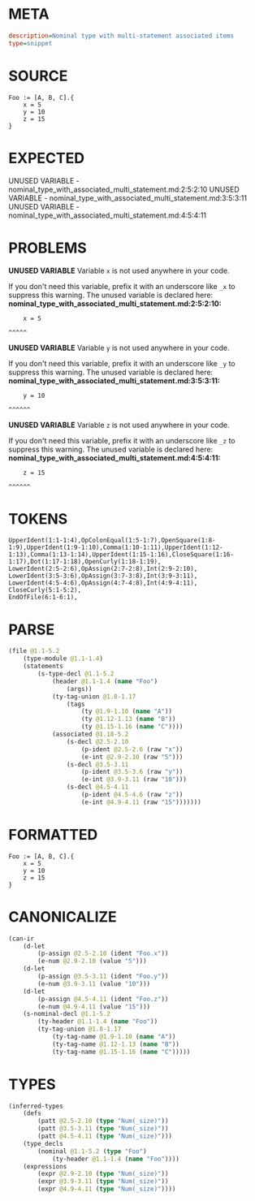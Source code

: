 # META
~~~ini
description=Nominal type with multi-statement associated items
type=snippet
~~~
# SOURCE
~~~roc
Foo := [A, B, C].{
    x = 5
    y = 10
    z = 15
}
~~~
# EXPECTED
UNUSED VARIABLE - nominal_type_with_associated_multi_statement.md:2:5:2:10
UNUSED VARIABLE - nominal_type_with_associated_multi_statement.md:3:5:3:11
UNUSED VARIABLE - nominal_type_with_associated_multi_statement.md:4:5:4:11
# PROBLEMS
**UNUSED VARIABLE**
Variable `x` is not used anywhere in your code.

If you don't need this variable, prefix it with an underscore like `_x` to suppress this warning.
The unused variable is declared here:
**nominal_type_with_associated_multi_statement.md:2:5:2:10:**
```roc
    x = 5
```
    ^^^^^


**UNUSED VARIABLE**
Variable `y` is not used anywhere in your code.

If you don't need this variable, prefix it with an underscore like `_y` to suppress this warning.
The unused variable is declared here:
**nominal_type_with_associated_multi_statement.md:3:5:3:11:**
```roc
    y = 10
```
    ^^^^^^


**UNUSED VARIABLE**
Variable `z` is not used anywhere in your code.

If you don't need this variable, prefix it with an underscore like `_z` to suppress this warning.
The unused variable is declared here:
**nominal_type_with_associated_multi_statement.md:4:5:4:11:**
```roc
    z = 15
```
    ^^^^^^


# TOKENS
~~~zig
UpperIdent(1:1-1:4),OpColonEqual(1:5-1:7),OpenSquare(1:8-1:9),UpperIdent(1:9-1:10),Comma(1:10-1:11),UpperIdent(1:12-1:13),Comma(1:13-1:14),UpperIdent(1:15-1:16),CloseSquare(1:16-1:17),Dot(1:17-1:18),OpenCurly(1:18-1:19),
LowerIdent(2:5-2:6),OpAssign(2:7-2:8),Int(2:9-2:10),
LowerIdent(3:5-3:6),OpAssign(3:7-3:8),Int(3:9-3:11),
LowerIdent(4:5-4:6),OpAssign(4:7-4:8),Int(4:9-4:11),
CloseCurly(5:1-5:2),
EndOfFile(6:1-6:1),
~~~
# PARSE
~~~clojure
(file @1.1-5.2
	(type-module @1.1-1.4)
	(statements
		(s-type-decl @1.1-5.2
			(header @1.1-1.4 (name "Foo")
				(args))
			(ty-tag-union @1.8-1.17
				(tags
					(ty @1.9-1.10 (name "A"))
					(ty @1.12-1.13 (name "B"))
					(ty @1.15-1.16 (name "C"))))
			(associated @1.18-5.2
				(s-decl @2.5-2.10
					(p-ident @2.5-2.6 (raw "x"))
					(e-int @2.9-2.10 (raw "5")))
				(s-decl @3.5-3.11
					(p-ident @3.5-3.6 (raw "y"))
					(e-int @3.9-3.11 (raw "10")))
				(s-decl @4.5-4.11
					(p-ident @4.5-4.6 (raw "z"))
					(e-int @4.9-4.11 (raw "15")))))))
~~~
# FORMATTED
~~~roc
Foo := [A, B, C].{
	x = 5
	y = 10
	z = 15
}
~~~
# CANONICALIZE
~~~clojure
(can-ir
	(d-let
		(p-assign @2.5-2.10 (ident "Foo.x"))
		(e-num @2.9-2.10 (value "5")))
	(d-let
		(p-assign @3.5-3.11 (ident "Foo.y"))
		(e-num @3.9-3.11 (value "10")))
	(d-let
		(p-assign @4.5-4.11 (ident "Foo.z"))
		(e-num @4.9-4.11 (value "15")))
	(s-nominal-decl @1.1-5.2
		(ty-header @1.1-1.4 (name "Foo"))
		(ty-tag-union @1.8-1.17
			(ty-tag-name @1.9-1.10 (name "A"))
			(ty-tag-name @1.12-1.13 (name "B"))
			(ty-tag-name @1.15-1.16 (name "C")))))
~~~
# TYPES
~~~clojure
(inferred-types
	(defs
		(patt @2.5-2.10 (type "Num(_size)"))
		(patt @3.5-3.11 (type "Num(_size)"))
		(patt @4.5-4.11 (type "Num(_size)")))
	(type_decls
		(nominal @1.1-5.2 (type "Foo")
			(ty-header @1.1-1.4 (name "Foo"))))
	(expressions
		(expr @2.9-2.10 (type "Num(_size)"))
		(expr @3.9-3.11 (type "Num(_size)"))
		(expr @4.9-4.11 (type "Num(_size)"))))
~~~
